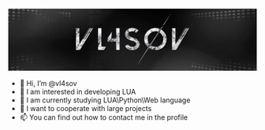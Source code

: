 ![vl4sov](https://raw.githubusercontent.com/vl4sov/vl4sov/main/vl4sov_black.png)
- 👋 Hi, I’m @vl4sov
- 👀 I am interested in developing LUA
- 🌱 I am currently studying LUA\Python\Web language
- 💞 ️I want to cooperate with large projects
- 📫 You can find out how to contact me in the profile
